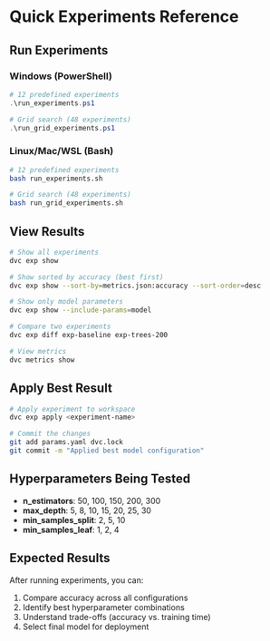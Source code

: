 # Quick Experiments Reference

## Run Experiments

### Windows (PowerShell)
```powershell
# 12 predefined experiments
.\run_experiments.ps1

# Grid search (48 experiments)
.\run_grid_experiments.ps1
```

### Linux/Mac/WSL (Bash)
```bash
# 12 predefined experiments
bash run_experiments.sh

# Grid search (48 experiments)  
bash run_grid_experiments.sh
```

## View Results

```bash
# Show all experiments
dvc exp show

# Show sorted by accuracy (best first)
dvc exp show --sort-by=metrics.json:accuracy --sort-order=desc

# Show only model parameters
dvc exp show --include-params=model

# Compare two experiments
dvc exp diff exp-baseline exp-trees-200

# View metrics
dvc metrics show
```

## Apply Best Result

```bash
# Apply experiment to workspace
dvc exp apply <experiment-name>

# Commit the changes
git add params.yaml dvc.lock
git commit -m "Applied best model configuration"
```

## Hyperparameters Being Tested

- **n_estimators**: 50, 100, 150, 200, 300
- **max_depth**: 5, 8, 10, 15, 20, 25, 30
- **min_samples_split**: 2, 5, 10
- **min_samples_leaf**: 1, 2, 4

## Expected Results

After running experiments, you can:
1. Compare accuracy across all configurations
2. Identify best hyperparameter combinations
3. Understand trade-offs (accuracy vs. training time)
4. Select final model for deployment
